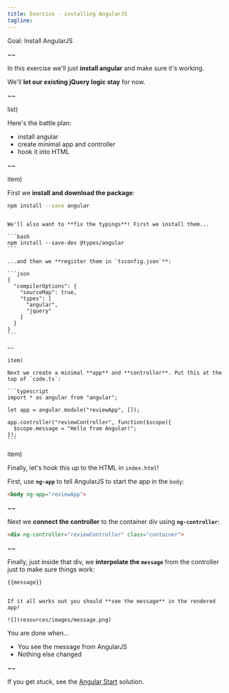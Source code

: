 ```yaml
---
title: Exercise - installing AngularJS
tagline:
---
```


<div class="goal"></div>

Goal: Install AngularJS

~~

In this exercise we'll just **install angular** and make sure it's working.

We'll **let our existing jQuery logic stay** for now.

~~

list)

Here's the battle plan:

* install angular
* create minimal app and controller
* hook it into HTML

~~

item)

First we **install and download the package**:

```bash
npm install --save angular
```

~~~~

We'll also want to **fix the typings**! First we install them...

```bash
npm install --save-dev @types/angular
```

...and then we **register them in `tsconfig.json`**:

```json
{
  "compilerOptions": {
    "sourceMap": true,
    "types": [
      "angular",
      "jquery"
    ]
  }
}
```

~~

item)

Next we create a minimal **app** and **controller**. Put this at the top of `code.ts`:

```typescript
import * as angular from "angular";

let app = angular.module("reviewApp", []);

app.controller("reviewController", function($scope){
  $scope.message = "Hello from Angular!";
});
```

~~~~

item)

Finally, let's hook this up to the HTML in `index.html`!

First, use **`ng-app`** to tell AngularJS to start the app in the `body`:

```html
<body ng-app="reviewApp">
```

~~

Next we **connect the controller** to the container div using **`ng-controller`**:

```html
<div ng-controller="reviewController" class="container">
```

~~

Finally, just inside that div, we **interpolate the `message`** from the controller just to make sure things work:

```html
{{message}}
```

~~~

If it all works out you should **see the message** in the rendered app!

![](resources/images/message.png)

~~~

<div class="checklist"></div>

You are done when...

* You see the message from AngularJS
* Nothing else changed

~~

<div class="solution"></div>

If you get stuck, see the [Angular Start](https://github.com/krawaller/js-app-solutions/tree/master/angular_start) solution.
